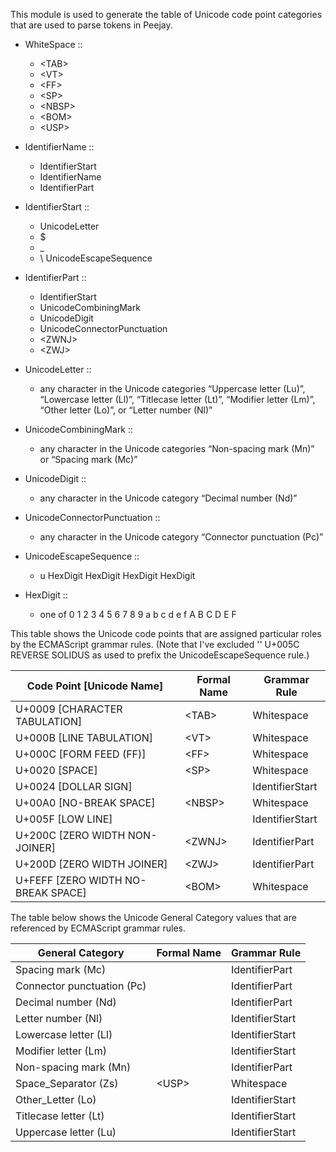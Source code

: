 This module is used to generate the table of Unicode code point categories
that are used to parse tokens in Peejay.

  - WhiteSpace ::
      - \<TAB\>
      - \<VT\>
      - \<FF\>
      - \<SP\>
      - \<NBSP\>
      - \<BOM\>
      - \<USP\>

  - IdentifierName ::
      - IdentifierStart
      - IdentifierName
      - IdentifierPart

  - IdentifierStart ::
      - UnicodeLetter
      - $
      - _
      - \\ UnicodeEscapeSequence

  - IdentifierPart ::
      - IdentifierStart
      - UnicodeCombiningMark
      - UnicodeDigit
      - UnicodeConnectorPunctuation
      - \<ZWNJ\>
      - \<ZWJ\>

  - UnicodeLetter ::
      - any character in the Unicode categories “Uppercase letter (Lu)”, “Lowercase letter (Ll)”, “Titlecase letter (Lt)”, “Modifier letter (Lm)”, “Other letter (Lo)”, or “Letter number (Nl)”

  - UnicodeCombiningMark ::
      - any character in the Unicode categories “Non-spacing mark (Mn)” or “Spacing mark (Mc)”

  - UnicodeDigit ::
      - any character in the Unicode category “Decimal number (Nd)”

  - UnicodeConnectorPunctuation ::
      - any character in the Unicode category “Connector punctuation (Pc)”

  - UnicodeEscapeSequence ::
      - u HexDigit HexDigit HexDigit HexDigit

  - HexDigit ::
      - one of 0 1 2 3 4 5 6 7 8 9 a b c d e f A B C D E F

This table shows the Unicode code points that are assigned particular roles by the ECMAScript grammar rules. (Note that I've excluded '\' U+005C REVERSE SOLIDUS as used to prefix the UnicodeEscapeSequence rule.)

Code Point [Unicode Name]            | Formal Name | Grammar Rule
------------------------------------ | ----------- | ---------------
U+0009 \[CHARACTER TABULATION\]      | \<TAB\>     | Whitespace
U+000B \[LINE TABULATION\]           | \<VT\>      | Whitespace
U+000C \[FORM FEED (FF)\]            | \<FF\>      | Whitespace
U+0020 \[SPACE\]                     | \<SP\>      | Whitespace
U+0024 \[DOLLAR SIGN\]               |             | IdentifierStart
U+00A0 \[NO-BREAK SPACE\]            | \<NBSP\>    | Whitespace
U+005F \[LOW LINE\]                  |             | IdentifierStart
U+200C \[ZERO WIDTH NON-JOINER\]     | \<ZWNJ\>    | IdentifierPart
U+200D \[ZERO WIDTH JOINER\]         | \<ZWJ\>     | IdentifierPart
U+FEFF \[ZERO WIDTH NO-BREAK SPACE\] | \<BOM\>     | Whitespace

The table below shows the Unicode General Category values that are referenced by ECMAScript grammar rules.

General Category               | Formal Name | Grammar Rule
------------------------------ | ----------- | ---------------
Spacing mark (Mc)              |             | IdentifierPart
Connector punctuation (Pc)     |             | IdentifierPart
Decimal number (Nd)            |             | IdentifierPart
Letter number (Nl)             |             | IdentifierStart
Lowercase letter (Ll)          |             | IdentifierStart
Modifier letter (Lm)           |             | IdentifierStart
Non-spacing mark (Mn)          |             | IdentifierPart
Space_Separator (Zs)           | \<USP\>     | Whitespace
Other_Letter (Lo)              |             | IdentifierStart
Titlecase letter (Lt)          |             | IdentifierStart
Uppercase letter (Lu)          |             | IdentifierStart
